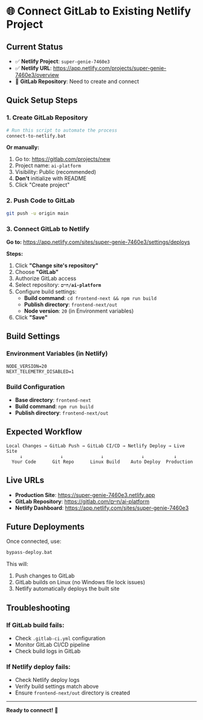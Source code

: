 # 🌐 Connect GitLab to Existing Netlify Project

## Current Status
- ✅ **Netlify Project**: `super-genie-7460e3` 
- ✅ **Netlify URL**: https://app.netlify.com/projects/super-genie-7460e3/overview
- 🔄 **GitLab Repository**: Need to create and connect

## Quick Setup Steps

### 1. Create GitLab Repository
```bash
# Run this script to automate the process
connect-to-netlify.bat
```

**Or manually:**
1. Go to: https://gitlab.com/projects/new
2. Project name: `ai-platform`
3. Visibility: Public (recommended)
4. **Don't** initialize with README
5. Click "Create project"

### 2. Push Code to GitLab
```bash
git push -u origin main
```

### 3. Connect GitLab to Netlify

**Go to:** https://app.netlify.com/sites/super-genie-7460e3/settings/deploys

**Steps:**
1. Click **"Change site's repository"**
2. Choose **"GitLab"**
3. Authorize GitLab access
4. Select repository: **`חיים/ai-platform`**
5. Configure build settings:
   - **Build command**: `cd frontend-next && npm run build`
   - **Publish directory**: `frontend-next/out`
   - **Node version**: `20` (in Environment variables)
6. Click **"Save"**

## Build Settings

### Environment Variables (in Netlify)
```
NODE_VERSION=20
NEXT_TELEMETRY_DISABLED=1
```

### Build Configuration
- **Base directory**: `frontend-next`
- **Build command**: `npm run build`
- **Publish directory**: `frontend-next/out`

## Expected Workflow

```
Local Changes → GitLab Push → GitLab CI/CD → Netlify Deploy → Live Site
     ↓              ↓              ↓              ↓           ↓
  Your Code      Git Repo      Linux Build    Auto Deploy  Production
```

## Live URLs
- **Production Site**: https://super-genie-7460e3.netlify.app
- **GitLab Repository**: https://gitlab.com/חיים/ai-platform
- **Netlify Dashboard**: https://app.netlify.com/sites/super-genie-7460e3

## Future Deployments
Once connected, use:
```bash
bypass-deploy.bat
```

This will:
1. Push changes to GitLab
2. GitLab builds on Linux (no Windows file lock issues)
3. Netlify automatically deploys the built site

## Troubleshooting

### If GitLab build fails:
- Check `.gitlab-ci.yml` configuration
- Monitor GitLab CI/CD pipeline
- Check build logs in GitLab

### If Netlify deploy fails:
- Check Netlify deploy logs
- Verify build settings match above
- Ensure `frontend-next/out` directory is created

---

**Ready to connect!** 🚀